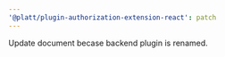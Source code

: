 ```yaml
---
'@platt/plugin-authorization-extension-react': patch
---
```


Update document becase backend plugin is renamed.
